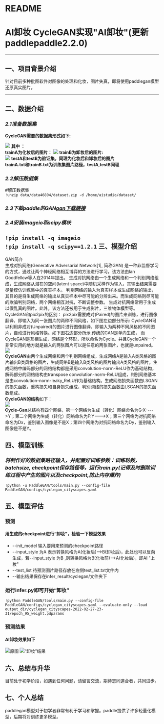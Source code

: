 # README
AI卸妆
CycleGAN实现"AI卸妆"(更新paddlepaddle2.2.0)
===
***
一、项目背景介绍
---
针对目前多种批图软件对图像的处理和化妆，图片失真，即将使用paddlegan模型还原真实图片。


***

二、数据介绍
---

### ***2.1准备数据集***</br>

**CycleGAN需要的数据集形式如下:**

![](https://ai-studio-static-online.cdn.bcebos.com/f8a06161166643849980826bba2e2a0fd8c1601aa50147a3a8f1b2700d58cb24)
**其中 ：**</br>
**trainA为化妆后的图片：**
![](https://ai-studio-static-online.cdn.bcebos.com/a0e5b6fd50234168898f63f2112332753e92d988bfe14fb6a06235e771febbd3)
**trainB为卸妆后的图片:**</br>
![](https://ai-studio-static-online.cdn.bcebos.com/690989ecfcd44552afe329af60671727a11b1b115cd6403d87252471f6e3ac32)
**testA和testB为验证集，同理为化妆后和卸妆后的图片</br>
trainA.txt和trainB.txt为训练集图片路径，testA,testB同理**</br>
### ***2.2解压数据集***
    
#解压数据集<br>
`
!unzip data/data46804/dataset.zip -d /home/aistudio/dataset/
`

### ***2.3下载paddle的GAN[gan下载链接](https://github.com/PaddlePaddle/models/tree/release/1.8/PaddleCV/gan)***
### ***2.4安装imageio和scipy模块***
`
!pip install -q imageio
`<br>`
!pip install -q scipy==1.2.1
`
三、模型介绍
---
GAN简介</br>
   生成对抗网络(Generative Adversarial Network[1], 简称GAN) 是一种非监督学习的方式，通过让两个神经网络相互博弈的方法进行学习，该方法由lan Goodfellow等人在2014年提出。
生成对抗网络由一个生成网络和一个判别网络组成，生成网络从潜在的空间(latent space)中随机采样作为输入，其输出结果需要尽量模仿训练集中的真实样本。
判别网络的输入为真实样本或生成网络的输出，其目的是将生成网络的输出从真实样本中尽可能的分辨出来。而生成网络则尽可能的欺骗判别网络，两个网络相互对抗，不断调整参数。
生成对抗网络常用于生成以假乱真的图片。此外，该方法还被用于生成影片，三维物体模型等。
CycleGAN和pix2pix的区别：
pix2pix需要成对(Paired)的图片来训练，进行图像翻译，即输入为同一张图片的两种不同风格，如下图左边部分所示:
CycleGAN可以利用非成对(Unpaired)的图片进行图像翻译，即输入为两种不同风格的不同图片，自动进行风格转换。如下图右边部分所示.传统的GAN是单向生成，
而CycleGAN是互相生成，网络是个环形，所以命名为Cycle。并且CycleGAN一个非常实用的地方就是输入的两张图片可以是任意的两张图片，也就是unpaired。</br>
![](https://ai-studio-static-online.cdn.bcebos.com/d3a0cbc4e03740968e00adfff63412a26cb9f231e6b140098c78db6e73158b92)</br>
**CycleGAN**由两个生成网络和两个判别网络组成，生成网络A是输入A类风格的图片输出B类风格的图片，生成网络B是输入B类风格的图片输出A类风格的图片。生成网络中编码部分的网络结构都是采用convolution-norm-ReLU作为基础结构，解码部分的网络结构由transpose convolution-norm-ReLU组成，判别网络基本是由convolution-norm-leaky_ReLU作为基础结构。生成网络损失函数由LSGAN的损失函数，重构损失和自身损失组成，判别网络的损失函数由LSGAN的损失函数组成。</br>
**CycleGAN的结构**如下：</br>
![](https://ai-studio-static-online.cdn.bcebos.com/17524bbfd90a4aa78deb43eb11c9b0f9524017f438184b6283498bbdef71077c)</br>
**Cycle-Gan**总结构有四个网络，第一个网络为生成（转化）网络命名为G:X---->Y；第二个网络为生成（转化）网络命名为F:Y--->X；第三个网络为对抗网络命名为Dx，鉴别输入图像是不是X；第四个网络为对抗网络命名为Dy，鉴别输入图像是不是Y。<br>

四、模型训练
---

### ***将制作好的数据集路径输入，并配置好训练参数：训练轮数，batchsize, checkpoint保存路径等，运行train.py(记得及时删除训练过程中产生的图片以及checkpoint,防止内存爆炸)***

```
!python -u PaddleGAN/tools/main.py --config-file PaddleGAN/configs/cyclegan_cityscapes.yaml 
```


五、模型评估
---
### 预测
#### 用生成的checkpoint进行“卸妆”，检验一下模型效果<br>
- --init_model 输入要用来预测的checkpoint路径
- --input_style 为A 表示转换风格为A(化妆后)-->B(卸妆后)，此处也可以反向生成，若--input_style 为B ,则转换风格为B(化妆前)-->A(化妆后)，即AI "上妆"
- --test_list 待预测图片路径存放在左侧test_list.txt文件内
- --输出结果保存在infer_result/cyclegan/文件夹下<br>


### 运行infer.py即可开始“卸妆”

```
!python PaddleGAN/tools/main.py --config-file PaddleGAN/configs/cyclegan_cityscapes.yaml --evaluate-only --load output_dir/cyclegan_cityscapes-2022-02-27-23-31/epoch_95_weight.pdparams
```
### 预测结果
#### AI卸妆效果如下
![原图](https://ai-studio-static-online.cdn.bcebos.com/d0e5a4a7d87647658b801c15ab5029d84bf6e226ab5d46f7986c0cc391e865af)
![“卸妆”结果](https://ai-studio-static-online.cdn.bcebos.com/12c976a5c5ec4a1a939ec27345522a4e15bb9bb95be544b6a392cff2450038f5)

六、总结与升华
---
目前处于初学阶段，如遇到任何问题，请留言交流，期待志同道合者，共同进步。

七、个人总结
---
paddlegan模型对于初学者非常有利于学习和掌握。paddle提供了许多轻量化模型，后期将对训练更多模型。
